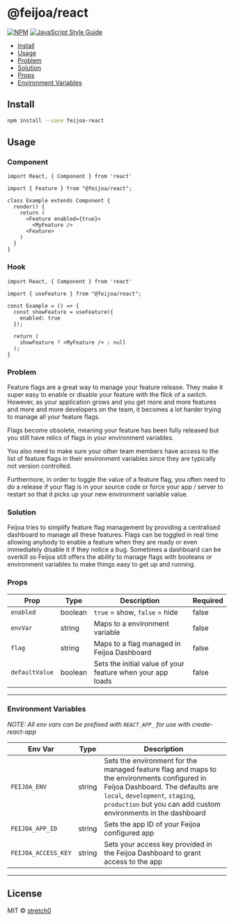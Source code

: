 # @feijoa/react

[![NPM](https://img.shields.io/npm/v/@feijoa/react.svg)](https://www.npmjs.com/package/@feijoa/react) [![JavaScript Style Guide](https://img.shields.io/badge/code_style-standard-brightgreen.svg)](https://standardjs.com)

- [Install](#install)
- [Usage](#usage)
- [Problem](#problem)
- [Solution](#solution)
- [Props](#props)
- [Environment Variables](#environment-variables)

## Install

```bash
npm install --save feijoa-react
```

## Usage

### Component

```tsx
import React, { Component } from 'react'

import { Feature } from "@feijoa/react";

class Example extends Component {
  render() {
    return (
      <Feature enabled={true}>
        <MyFeature />
      <Feature>
    )
  }
}
```

### Hook

```tsx
import React, { Component } from 'react'

import { useFeature } from "@feijoa/react";

const Example = () => {
  const showFeature = useFeature({
    enabled: true
  });

  return (
    showFeature ? <MyFeature /> : null
  );
}
```

### Problem

Feature flags are a great way to manage your feature release. They make it super easy to enable or disable your feature with the flick of a switch. However, as your application grows and you get more and more features and more and more developers on the team, it becomes a lot harder trying to manage all your feature flags. 

Flags become obsolete, meaning your feature has been fully released but you still have relics of flags in your environment variables. 

You also need to make sure your other team members have access to the list of feature flags in their environment variables since they are typically not version controlled. 

Furthermore, in order to toggle the value of a feature flag, you often need to do a release if your flag is in your source code or force your app / server to restart so that it picks up your new environment variable value. 

### Solution

Feijoa tries to simplify feature flag management by providing a centralised dashboard to manage all these features. Flags can be toggled in real time allowing anybody to enable a feature when they are ready or even immediately disable it if they notice a bug. Sometimes a dashboard can be overkill so Feijoa still offers the ability to manage flags with booleans or environment variables to make things easy to get up and running. 

### Props

| Prop            | Type        | Description                                                       | Required |
| ------------    | ----------- | -------------------------------------------------------           | ---------|
| `enabled`       | boolean     | `true` = show, `false` = hide                                     | false    |
| `envVar`        | string      | Maps to a environment variable                                    | false    |
| `flag`          | string      | Maps to a flag managed in Feijoa Dashboard                        | false    |
| `defaultValue`  | boolean     | Sets the initial value of your feature when your app loads        | false    |
-------------------------

### Environment Variables

*NOTE: All env vars can be prefixed with `REACT_APP_` for use with create-react-app*

| Env Var         | Type        | Description                                                       | 
| ------------    | ----------- | -------------------------------------------------------           | 
| `FEIJOA_ENV` | string      | Sets the environment for the managed feature flag and maps to the environments configured in Feijoa Dashboard. The defaults are `local`, `development`, `staging`, `production` but you can add custom environments in the dashboard| 
| `FEIJOA_APP_ID` | string      | Sets the app ID of your Feijoa configured app |
| `FEIJOA_ACCESS_KEY` | string  | Sets your access key provided in the Feijoa Dashboard to grant access to the app | 
-------------------------


## License

MIT © [stretch0](https://github.com/stretch0)
